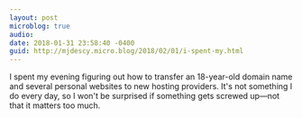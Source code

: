 ```yaml
---
layout: post
microblog: true
audio: 
date: 2018-01-31 23:58:40 -0400
guid: http://mjdescy.micro.blog/2018/02/01/i-spent-my.html
---
```

I spent my evening figuring out how to transfer an 18-year-old domain name and several personal websites to new hosting providers. It's not something I do every day, so I won't be surprised if something gets screwed up—not that it matters too much.
